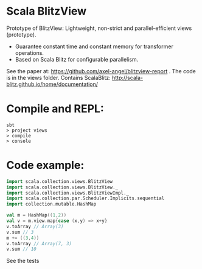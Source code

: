 
# Scala BlitzView

Prototype of BlitzView: Lightweight, non-strict and parallel-efficient views (prototype).

 * Guarantee constant time and constant memory for transformer operations.
 * Based on Scala Blitz for configurable parallelism.

See the paper at: https://github.com/axel-angel/blitzview-report .
The code is in the views folder.
Contains ScalaBlitz: http://scala-blitz.github.io/home/documentation/

# Compile and REPL:
```shell
sbt
> project views
> compile
> console
```

# Code example:
```scala
import scala.collection.views.BlitzView
import scala.collection.views.BlitzView._
import scala.collection.views.BlitzViewImpl._
import scala.collection.par.Scheduler.Implicits.sequential
import collection.mutable.HashMap

val m = HashMap((1,2))
val v = m.view.map{case (x,y) => x+y}
v.toArray // Array(3)
v.sum // 3
m += ((3,4))
v.toArray // Array(7, 3)
v.sum // 10
```

See the tests
